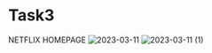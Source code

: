 # Task3
NETFLIX HOMEPAGE
![2023-03-11](https://user-images.githubusercontent.com/90033639/224476041-7412cf6e-f1f0-48a4-9c68-4047a5afd420.png)
![2023-03-11 (1)](https://user-images.githubusercontent.com/90033639/224476088-38070e5c-d2cb-4abf-b5ae-c7fe61d17a4e.png)
